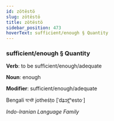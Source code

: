 ```yaml
---
id: zötëstö
slug: zötëstö
title: zötëstö
sidebar_position: 473
hoverText: sufficient/enough § Quantity
---
```


### sufficient/enough § Quantity

**Verb**: to be sufficient/enough/adequate

**Noun**: enough

**Modifier**: sufficient/enough/adequate

Bengali যথেষ্ট jotheśṭo [ˈdʑɔt̪ʰestoˑ]

*Indo-Iranian Language Family*